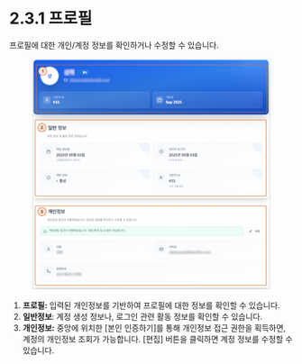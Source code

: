 # 2.3.1 프로필

프로필에 대한 개인/계정 정보를 확인하거나 수정할 수 있습니다.

<figure><img src="../../.gitbook/assets/image.png" alt=""><figcaption></figcaption></figure>

1. **프로필:** 입력된 개인정보를 기반하여 프로필에 대한 정보를 확인할 수 있습니다.
2. **일반정보**: 계정 생성 정보나, 로그인 관련 활동 정보를 확인할 수 있습니다.
3. **개인정보:** 중앙에 위치한 \[본인 인증하기]를 통해 개인정보 접근 권한을 획득하면, 계정의 개인정보 조회가 가능합니다. \[편집] 버튼을 클릭하면 계정 정보를 수정할 수 있습니다.








